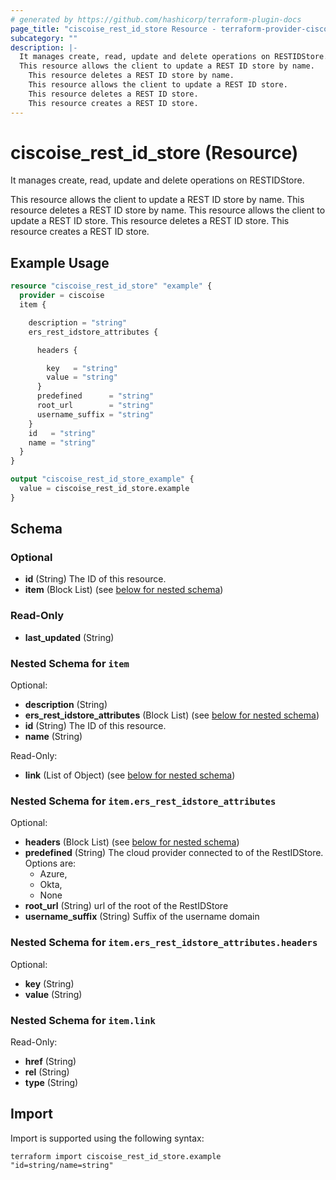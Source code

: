 ```yaml
---
# generated by https://github.com/hashicorp/terraform-plugin-docs
page_title: "ciscoise_rest_id_store Resource - terraform-provider-ciscoise"
subcategory: ""
description: |-
  It manages create, read, update and delete operations on RESTIDStore.
  This resource allows the client to update a REST ID store by name.
    This resource deletes a REST ID store by name.
    This resource allows the client to update a REST ID store.
    This resource deletes a REST ID store.
    This resource creates a REST ID store.
---
```


# ciscoise_rest_id_store (Resource)

It manages create, read, update and delete operations on RESTIDStore.
  
  This resource allows the client to update a REST ID store by name.
  This resource deletes a REST ID store by name.
  This resource allows the client to update a REST ID store.
  This resource deletes a REST ID store.
  This resource creates a REST ID store.

## Example Usage

```terraform
resource "ciscoise_rest_id_store" "example" {
  provider = ciscoise
  item {

    description = "string"
    ers_rest_idstore_attributes {

      headers {

        key   = "string"
        value = "string"
      }
      predefined      = "string"
      root_url        = "string"
      username_suffix = "string"
    }
    id   = "string"
    name = "string"
  }
}

output "ciscoise_rest_id_store_example" {
  value = ciscoise_rest_id_store.example
}
```

<!-- schema generated by tfplugindocs -->
## Schema

### Optional

- **id** (String) The ID of this resource.
- **item** (Block List) (see [below for nested schema](#nestedblock--item))

### Read-Only

- **last_updated** (String)

<a id="nestedblock--item"></a>
### Nested Schema for `item`

Optional:

- **description** (String)
- **ers_rest_idstore_attributes** (Block List) (see [below for nested schema](#nestedblock--item--ers_rest_idstore_attributes))
- **id** (String) The ID of this resource.
- **name** (String)

Read-Only:

- **link** (List of Object) (see [below for nested schema](#nestedatt--item--link))

<a id="nestedblock--item--ers_rest_idstore_attributes"></a>
### Nested Schema for `item.ers_rest_idstore_attributes`

Optional:

- **headers** (Block List) (see [below for nested schema](#nestedblock--item--ers_rest_idstore_attributes--headers))
- **predefined** (String) The cloud provider connected to of the RestIDStore.
  Options are:
  - Azure,
  - Okta,
  - None
- **root_url** (String) url of the root of the RestIDStore
- **username_suffix** (String) Suffix of the username domain

<a id="nestedblock--item--ers_rest_idstore_attributes--headers"></a>
### Nested Schema for `item.ers_rest_idstore_attributes.headers`

Optional:

- **key** (String)
- **value** (String)



<a id="nestedatt--item--link"></a>
### Nested Schema for `item.link`

Read-Only:

- **href** (String)
- **rel** (String)
- **type** (String)

## Import

Import is supported using the following syntax:

```shell
terraform import ciscoise_rest_id_store.example "id=string/name=string"
```
